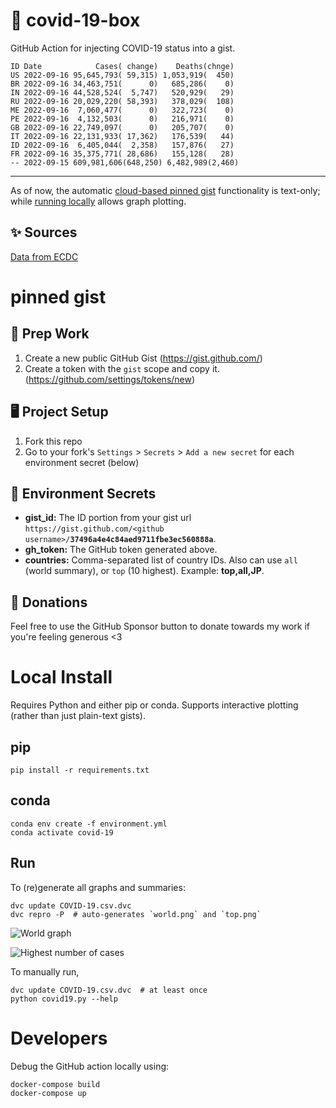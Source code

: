 # 🏥 covid-19-box

GitHub Action for injecting COVID-19 status into a gist.

```
ID Date            Cases( change)    Deaths(chnge)
US 2022-09-16 95,645,793( 59,315) 1,053,919(  450)
BR 2022-09-16 34,463,751(      0)   685,286(    0)
IN 2022-09-16 44,528,524(  5,747)   520,929(   29)
RU 2022-09-16 20,029,220( 58,393)   378,029(  108)
ME 2022-09-16  7,060,477(      0)   322,723(    0)
PE 2022-09-16  4,132,503(      0)   216,971(    0)
GB 2022-09-16 22,749,097(      0)   205,707(    0)
IT 2022-09-16 22,131,933( 17,362)   176,539(   44)
ID 2022-09-16  6,405,044(  2,358)   157,876(   27)
FR 2022-09-16 35,375,771( 28,686)   155,128(   28)
-- 2022-09-15 609,981,606(648,250) 6,482,989(2,460)
```

---

As of now, the automatic [cloud-based pinned gist](#pinned-gist) functionality is text-only;
while [running locally](#local-install) allows graph plotting.

## ✨ Sources

[Data from ECDC](https://www.ecdc.europa.eu/en/publications-data/download-todays-data-geographic-distribution-covid-19-cases-worldwide)

# pinned gist

## 🎒 Prep Work
1. Create a new public GitHub Gist (https://gist.github.com/)
1. Create a token with the `gist` scope and copy it. (https://github.com/settings/tokens/new)

## 🖥 Project Setup
1. Fork this repo
1. Go to your fork's `Settings` > `Secrets` > `Add a new secret` for each environment secret (below)

## 🤫 Environment Secrets
- **gist_id:** The ID portion from your gist url `https://gist.github.com/<github username>/`**`37496a4e4c84aed9711fbe3ec560888a`**.
- **gh_token:** The GitHub token generated above.
- **countries:** Comma-separated list of country IDs. Also can use `all` (world summary), or `top` (10 highest). Example: **top,all,JP**.

## 💸 Donations

Feel free to use the GitHub Sponsor button to donate towards my work if you're feeling generous <3

# Local Install

Requires Python and either pip or conda. Supports interactive plotting (rather than just plain-text gists).

## pip

```
pip install -r requirements.txt
```

## conda

```
conda env create -f environment.yml
conda activate covid-19
```

## Run

To (re)generate all graphs and summaries:

```
dvc update COVID-19.csv.dvc
dvc repro -P  # auto-generates `world.png` and `top.png`
```

![World graph](world.png)

![Highest number of cases](top.png)

To manually run,

```
dvc update COVID-19.csv.dvc  # at least once
python covid19.py --help
```

# Developers

Debug the GitHub action locally using:

```
docker-compose build
docker-compose up
```
